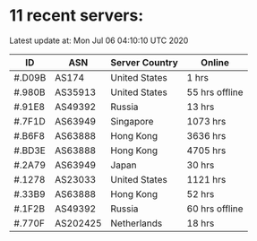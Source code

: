 # 11 recent servers:

Latest update at: Mon Jul 06 04:10:10 UTC 2020

| ID | ASN | Server Country | Online |
| -- | --- | -------------- | ------ |
| #.D09B | AS174 | United States | 1 hrs |
| #.980B | AS35913 | United States | 55 hrs offline |
| #.91E8 | AS49392 | Russia | 13 hrs |
| #.7F1D | AS63949 | Singapore | 1073 hrs |
| #.B6F8 | AS63888 | Hong Kong | 3636 hrs |
| #.BD3E | AS63888 | Hong Kong | 4705 hrs |
| #.2A79 | AS63949 | Japan | 30 hrs |
| #.1278 | AS23033 | United States | 1121 hrs |
| #.33B9 | AS63888 | Hong Kong | 52 hrs |
| #.1F2B | AS49392 | Russia | 60 hrs offline |
| #.770F | AS202425 | Netherlands | 18 hrs |

